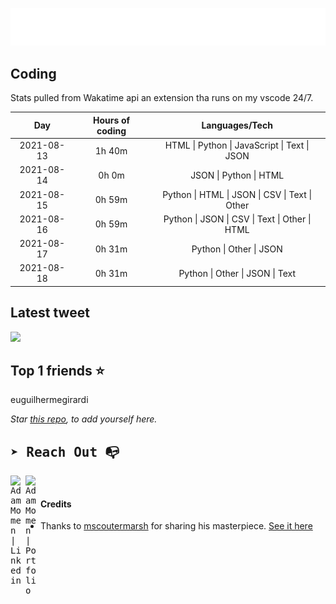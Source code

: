 
![test image size](/assets/welcome_message.gif)

## Coding
Stats pulled from Wakatime api an extension tha runs on my vscode 24/7.

|Day|Hours of coding|Languages/Tech|
|:-:|:-:|:-:|
|2021-08-13|1h 40m|HTML &#124; Python &#124; JavaScript &#124; Text &#124; JSON|
|2021-08-14|0h 0m|JSON &#124; Python &#124; HTML|
|2021-08-15|0h 59m|Python &#124; HTML &#124; JSON &#124; CSV &#124; Text &#124; Other|
|2021-08-16|0h 59m|Python &#124; JSON &#124; CSV &#124; Text &#124; Other &#124; HTML|
|2021-08-17|0h 31m|Python &#124; Other &#124; JSON|
|2021-08-18|0h 31m|Python &#124; Other &#124; JSON &#124; Text|

## Latest tweet
[<img src="<tweet-image-url>" width="400">](<tweet-url>)

## Top 1 friends ⭐️
euguilhermegirardi

*Star [this repo](https://github.com/AdamMomen/AdamMomen), to add yourself here.*


<samp>

## ➤ Reach Out :mailbox_with_no_mail:

>
  <a href="https://www.linkedin.com/in/adam-momen-99596275/">
     <img align="left" alt="Adam Momen | Linkedin" width="24px" src="./assets/Linkedin.svg" />
   </a>

   <a href="https://adammomen.com/">
     <img align="left" alt="Adam Momen | Portfolio" width="24px" src="./assets/web.svg" />
   </a>

</samp>

<br>

#### Credits
* Thanks to [mscoutermarsh](https://github.com/mscoutermarsh) for sharing his masterpiece. [See it here](https://github.com/mscoutermarsh/mscoutermarsh)